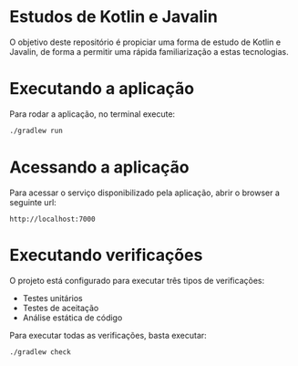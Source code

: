 # Estudos de Kotlin e Javalin
O objetivo deste repositório é propiciar uma forma de estudo de Kotlin e Javalin,
de forma a permitir uma rápida familiarização a estas tecnologias.

# Executando a aplicação
Para rodar a aplicação, no terminal execute:
```bash
./gradlew run
```

# Acessando a aplicação
Para acessar o serviço disponibilizado pela aplicação, abrir o browser a seguinte url:
```
http://localhost:7000
```

# Executando verificações
O projeto está configurado para executar três tipos de verificações:
* Testes unitários
* Testes de aceitação
* Análise estática de código

Para executar todas as verificações, basta executar:
```bash
./gradlew check
```
